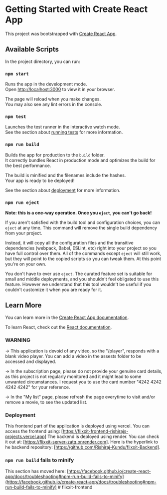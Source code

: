 # Getting Started with Create React App

This project was bootstrapped with [Create React App](https://github.com/facebook/create-react-app).

## Available Scripts 

In the project directory, you can run:

### `npm start`

Runs the app in the development mode.\
Open [http://localhost:3000](http://localhost:3000) to view it in your browser.

The page will reload when you make changes.\
You may also see any lint errors in the console.

### `npm test`

Launches the test runner in the interactive watch mode.\
See the section about [running tests](https://facebook.github.io/create-react-app/docs/running-tests) for more information.

### `npm run build`

Builds the app for production to the `build` folder.\
It correctly bundles React in production mode and optimizes the build for the best performance.

The build is minified and the filenames include the hashes.\
Your app is ready to be deployed!

See the section about [deployment](https://facebook.github.io/create-react-app/docs/deployment) for more information.

### `npm run eject`

**Note: this is a one-way operation. Once you `eject`, you can't go back!**

If you aren't satisfied with the build tool and configuration choices, you can `eject` at any time. This command will remove the single build dependency from your project.

Instead, it will copy all the configuration files and the transitive dependencies (webpack, Babel, ESLint, etc) right into your project so you have full control over them. All of the commands except `eject` will still work, but they will point to the copied scripts so you can tweak them. At this point you're on your own.

You don't have to ever use `eject`. The curated feature set is suitable for small and middle deployments, and you shouldn't feel obligated to use this feature. However we understand that this tool wouldn't be useful if you couldn't customize it when you are ready for it.

## Learn More

You can learn more in the [Create React App documentation](https://facebook.github.io/create-react-app/docs/getting-started).

To learn React, check out the [React documentation](https://reactjs.org/).

### WARNING ###
-> This application is devoid of any video, so the "/player", responds with a blank video player. You can add a video in the assests folder to be accessed and displayed.

-> In the subscription page, please do not provide your genuine card details, as this project is not regularly monitored and it might lead to some unwanted circumstances. I request you to use the card number 
   "4242 4242 4242 4242" for your reference.

-> In the "My list" page, please refresh the page everytime to visit and/or remove a movie, to see the updated list. 

### Deployment

This frontend part of the application is deployed using vercel. You can access the frontend using: [https://flixxit-frontend-rishirajs-projects.vercel.app] 
The backend is deployed using render. You can check it out at: [https://flixxit-server-zatq.onrender.com].
Here is the hyperlink to he backend repository: [https://github.com/Rishiraj-Kundu/flixxit-Backend].

### `npm run build` fails to minify

This section has moved here: [https://facebook.github.io/create-react-app/docs/troubleshooting#npm-run-build-fails-to-minify](https://facebook.github.io/create-react-app/docs/troubleshooting#npm-run-build-fails-to-minify)
#   f l i x x i t - f r o n t e n d 
 
 
